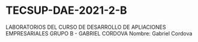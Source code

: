 # TECSUP-DAE-2021-2-B
LABORATORIOS DEL CURSO DE DESARROLLO DE APLIACIONES EMPRESARIALES GRUPO B - GABRIEL CORDOVA 
Nombre: Gabriel Cordova